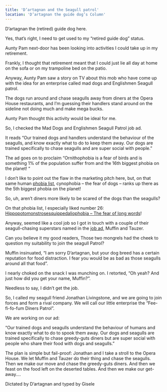 ```yaml
---
title: 'D’artagnan and the Seagull patrol'
location: 'D’artagnan the guide dog’s Column'
---
```

D’artagnan the (retired) guide dog here.

Yes, that’s right, I need to get used to my “retired guide dog” status.

Aunty Pam next-door has been looking into activities I could take up in my retirement.

Frankly, I thought that retirement meant that I could just lie all day at home on the sofa or on my trampoline bed on the patio.

Anyway, Aunty Pam saw a story on TV about this mob who have come up with the idea for an enterprise called mad dogs and Englishmen Seagull patrol.

The dogs run around and chase seagulls away from diners at the Opera House restaurants, and I’m guessing their handlers stand around on the sideline not doing much and make mega bucks.

Aunty Pam thought this activity would be ideal for me.

So, I checked the Mad Dogs and Englishmen Seagull Patrol job ad.

It reads “Our trained dogs and handlers understand the behaviour of the seagulls, and know exactly what to do to keep them away. Our dogs are trained specifically to chase seagulls and are super social with people.”

The ad goes on to proclaim “Ornithophobia is a fear of birds and is something 1% of the population suffer from and the 16th biggest phobia on the planet! “

I don’t like to point out the flaw in the marketing pitch here, but, on that same human [phobia list](https://www.fearof.net/), cynophobia – the fear of dogs – ranks up there as the 5th biggest phobia on the planet!

So, uh, aren’t diners more likely to be scared of the dogs than the seagulls?

On that phobia list, I especially liked number 26: [Hippopotomonstrosesquippedaliophobia – The fear of long words](https://www.fearof.net/fear-of-long-words-phobia-hippopotomonstrosesquippedaliophobia/)!

Anyway, seemed like a cool job so I got in touch with a couple of their seagull-chasing superstars named in the [job ad](https://www.maddogsdogwalking.com.au/seagull-patrol/), Muffin and Tauzer.

Can you believe it my good readers, Those two mongrels had the cheek to question my suitability to join the seagull Patrol?

Muffin insinuated, “I am sorry D’artagnan, but your dog breed has a certain reputation for food distraction. I fear you would be as bad as those seagulls around all that food”.

I nearly choked on the snack I was munching on. I retorted, “Oh yeah? And just how did you get your name, Muffin?”.

Needless to say, I didn’t get the job.

So, I called my seagull friend Jonathan Livingstone, and we are going to join forces and form a rival company. We will call our little enterprise the “Fee-fi-fo-fum Diners Patrol”.

We are working on our ad:

“Our trained dogs and seagulls understand the behaviour of humans and know exactly what to do to spook them away. Our dogs and seagulls are trained specifically to chase greedy-guts diners but are super social with people who share their food with dogs and seagulls.”

The plan is simple but fail-proof: Jonathan and I take a stroll to the Opera House. We let Muffin and Tauzer do their thing and chase the seagulls. Then we make our move and chase the greedy-guts diners. And then we feast on the food left on the deserted tables. And then we make our get-away….

Dictated by D’artagnan and typed by Gisele 